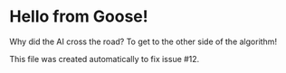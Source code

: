 # Hello from Goose!

Why did the AI cross the road? To get to the other side of the algorithm!

This file was created automatically to fix issue #12.
